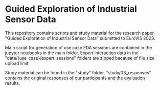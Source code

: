 # Guided Exploration of Industrial Sensor Data

This repository contains scripts and study material for the research paper "Guided Exploration of Industrial Sensor Data" submitted to EuroVIS 2023.

Main script for generation of use case EDA sessions are contained in the jupyter notebooks in the main folder.
Expert interaction data in the "data/{use_case}/expert_sessions" folders are zipped because of file size upload limit.

Study material can be found in the "study" folder. "study/03_responses" contains the original responses of our participants and the evaluation results.
